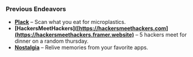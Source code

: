 ### Previous Endeavors 
- **[Plack](https://plack.io)** – Scan what you eat for microplastics.
- **[HackersMeetHackers]([https://hackersmeethackers.com](https://hackersmeethackers.framer.website)** – 5 hackers meet for dinner on a random thursday.
- **[Nostalgia](https://nostalgia-app.com)** – Relive memories from your favorite apps.
